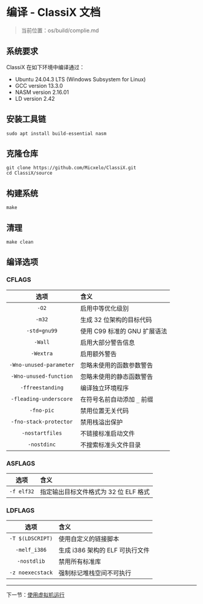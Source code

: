 # 编译 - ClassiX 文档

> 当前位置：os/build/complie.md

## 系统要求

ClassiX 在如下环境中编译通过：

- Ubuntu 24.04.3 LTS (Windows Subsystem for Linux)
- GCC version 13.3.0
- NASM version 2.16.01
- LD version 2.42

## 安装工具链

```shell
sudo apt install build-essential nasm
```

## 克隆仓库

```shell
git clone https://github.com/Micxelo/ClassiX.git
cd ClassiX/source
```

## 构建系统

```shell
make
```

## 清理

```shell
make clean
```

## 编译选项

### CFLAGS

|选项|含义|
|:-:|:-|
|`-O2`|启用中等优化级别|
|`-m32`|生成 32 位架构的目标代码|
|`-std=gnu99`|使用 C99 标准的 GNU 扩展语法|
|`-Wall`|启用大部分警告信息|
|`-Wextra`|启用额外警告|
|`-Wno-unused-parameter`|忽略未使用的函数参数警告|
|`-Wno-unused-function`|忽略未使用的静态函数警告|
|`-ffreestanding`|编译独立环境程序|
|`-fleading-underscore`|在符号名前自动添加 `_` 前缀|
|`-fno-pic`|禁用位置无关代码|
|`-fno-stack-protector`|禁用栈溢出保护|
|`-nostartfiles`|不链接标准启动文件|
|`-nostdinc`|不搜索标准头文件目录|

### ASFLAGS

|选项|含义|
|:-:|:-|
|`-f elf32`|指定输出目标文件格式为 32 位 ELF 格式|

### LDFLAGS

|选项|含义|
|:-:|:-|
|`-T $(LDSCRIPT)`|使用自定义的链接脚本|
|`-melf_i386`|生成 i386 架构的 ELF 可执行文件|
|`-nostdlib`|禁用所有标准库|
|`-z noexecstack`|强制标记堆栈空间不可执行|

---

下一节：[使用虚拟机运行](./emulation.md)

